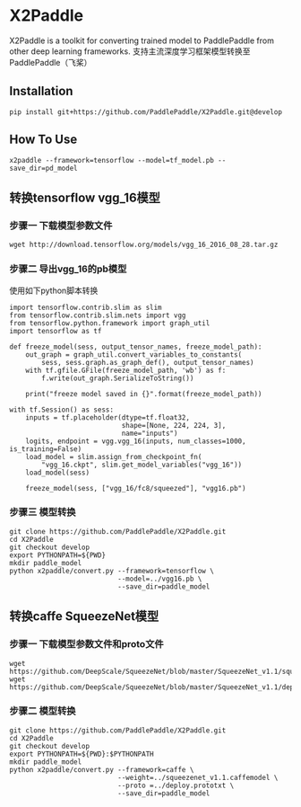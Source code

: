 # X2Paddle
X2Paddle is a toolkit for converting trained model to PaddlePaddle from other deep learning frameworks. 支持主流深度学习框架模型转换至PaddlePaddle（飞桨）

## Installation
```
pip install git+https://github.com/PaddlePaddle/X2Paddle.git@develop
```

## How To Use
```
x2paddle --framework=tensorflow --model=tf_model.pb --save_dir=pd_model
```

## 转换tensorflow vgg_16模型

### 步骤一 下载模型参数文件
```
wget http://download.tensorflow.org/models/vgg_16_2016_08_28.tar.gz
```

### 步骤二 导出vgg_16的pb模型
使用如下python脚本转换
```
import tensorflow.contrib.slim as slim
from tensorflow.contrib.slim.nets import vgg
from tensorflow.python.framework import graph_util
import tensorflow as tf

def freeze_model(sess, output_tensor_names, freeze_model_path):
    out_graph = graph_util.convert_variables_to_constants(
        sess, sess.graph.as_graph_def(), output_tensor_names)
    with tf.gfile.GFile(freeze_model_path, 'wb') as f:
        f.write(out_graph.SerializeToString())

    print("freeze model saved in {}".format(freeze_model_path))

with tf.Session() as sess:
    inputs = tf.placeholder(dtype=tf.float32,
                            shape=[None, 224, 224, 3],
                            name="inputs")
    logits, endpoint = vgg.vgg_16(inputs, num_classes=1000, is_training=False)
    load_model = slim.assign_from_checkpoint_fn(
        "vgg_16.ckpt", slim.get_model_variables("vgg_16"))
    load_model(sess)

    freeze_model(sess, ["vgg_16/fc8/squeezed"], "vgg16.pb")
```

### 步骤三 模型转换

```
git clone https://github.com/PaddlePaddle/X2Paddle.git
cd X2Paddle
git checkout develop
export PYTHONPATH=${PWD}
mkdir paddle_model
python x2paddle/convert.py --framework=tensorflow \
                           --model=../vgg16.pb \
                           --save_dir=paddle_model
```
## 转换caffe SqueezeNet模型

### 步骤一 下载模型参数文件和proto文件
```
wget https://github.com/DeepScale/SqueezeNet/blob/master/SqueezeNet_v1.1/squeezenet_v1.1.caffemodel
wget https://github.com/DeepScale/SqueezeNet/blob/master/SqueezeNet_v1.1/deploy.prototxt
```

### 步骤二 模型转换

```
git clone https://github.com/PaddlePaddle/X2Paddle.git
cd X2Paddle
git checkout develop
export PYTHONPATH=${PWD}:$PYTHONPATH
mkdir paddle_model
python x2paddle/convert.py --framework=caffe \
                           --weight=../squeezenet_v1.1.caffemodel \
                           --proto =../deploy.prototxt \
                           --save_dir=paddle_model

